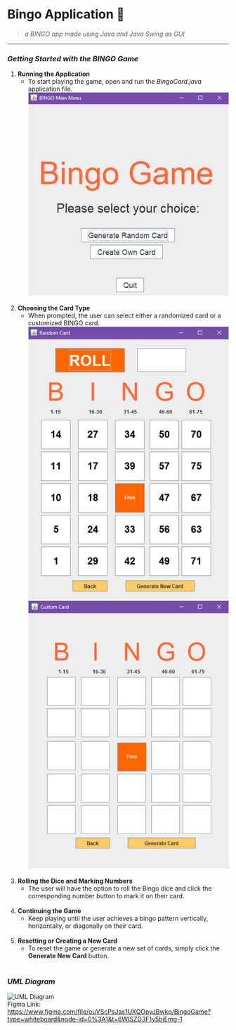 # Bingo Application 🎲
> _a BINGO app made using Java and Java Swing as GUI_

---
### _Getting Started with the BINGO Game_
1. **Running the Application**
   - To start playing the game, open and run the _BingoCard.java_ application file.
   ![Choose](https://github.com/chariz1101/act6-major-output-bingo/blob/main/FALCO_TORREVERDE/BINGO/img/choose.png)  
   <br>
2. **Choosing the Card Type**
   - When prompted, the user can select either a randomized card or a customized BINGO card.
   ![Random](https://github.com/chariz1101/act6-major-output-bingo/blob/main/FALCO_TORREVERDE/BINGO/img/random.png)  
   ![Custom](https://github.com/chariz1101/act6-major-output-bingo/blob/main/FALCO_TORREVERDE/BINGO/img/custom.png)  
   <br>
3. **Rolling the Dice and Marking Numbers**
   - The user will have the option to roll the Bingo dice and click the corresponding number button to mark it on their card.
   <br>
4. **Continuing the Game**
    - Keep playing until the user achieves a bingo pattern vertically, horizontally, or diagonally on their card.
   <br>
5. **Resetting or Creating a New Card**
   - To reset the game or generate a new set of cards, simply click the **Generate New Card** button.
   <br>

### _UML Diagram_
![UML Diagram](https://github.com/chariz1101/act6-major-output-bingo/blob/main/FALCO_TORREVERDE/BINGO/img/BingoGame.png)  
Figma Link: https://www.figma.com/file/ouVScPsJas1UXQOpyJBwkp/BingoGame?type=whiteboard&node-id=0%3A1&t=6WISZD3F1y5bjEmg-1
